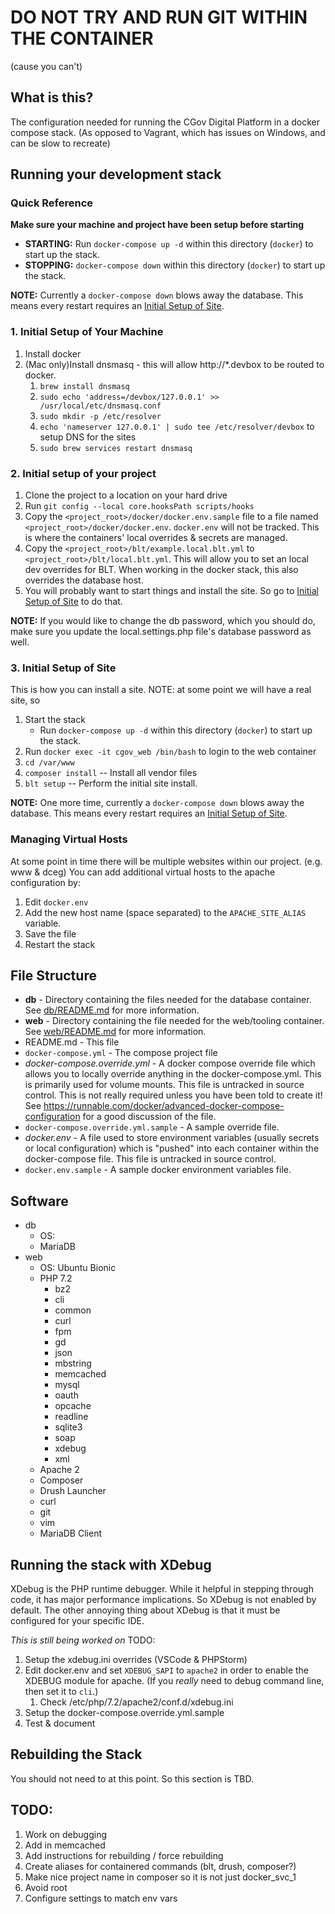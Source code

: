 
# DO NOT TRY AND RUN GIT WITHIN THE CONTAINER
(cause you can't)

## What is this?
The configuration needed for running the CGov Digital Platform in a docker compose stack. (As opposed to Vagrant, which has issues on Windows, and can be slow to recreate)

## Running your development stack

### Quick Reference
**Make sure your machine and project have been setup before starting**
* **STARTING:** Run `docker-compose up -d` within this directory (`docker`) to start up the stack.
* **STOPPING:** `docker-compose down` within this directory (`docker`) to start up the stack.

**NOTE:** Currently a `docker-compose down` blows away the database. This means every restart requires an [Initial Setup of Site](#Initial-Setup-of-Site).

### 1. Initial Setup of Your Machine
1. Install docker
1. (Mac only)Install dnsmasq - this will allow http://*.devbox to be routed to docker.
   1. `brew install dnsmasq`
   1. `sudo echo 'address=/devbox/127.0.0.1' >> /usr/local/etc/dnsmasq.conf`
   1. `sudo mkdir -p /etc/resolver`
   1. `echo 'nameserver 127.0.0.1' | sudo tee /etc/resolver/devbox` to setup DNS for the sites
   1. `sudo brew services restart dnsmasq`

### 2. Initial setup of your project
1. Clone the project to a location on your hard drive
1. Run `git config --local core.hooksPath scripts/hooks`
1. Copy the `<project_root>/docker/docker.env.sample` file to a file named `<project_root>/docker/docker.env`. `docker.env` will not be tracked. This is where the containers' local overrides & secrets are managed.
1. Copy the `<project_root>/blt/example.local.blt.yml` to `<project_root>/blt/local.blt.yml`. This will allow you to set an local dev overrides for BLT. When working in the docker stack, this also overrides the database host.
1. You will probably want to start things and install the site. So go to [Initial Setup of Site](#Initial-Setup-of-Site) to do that.

**NOTE:** If you would like to change the db password, which you should do, make sure you update the local.settings.php file's database password as well.

### 3. Initial Setup of Site
This is how you can install a site. NOTE: at some point we will have a real site, so
1. Start the stack
   * Run `docker-compose up -d` within this directory (`docker`) to start up the stack.
1. Run `docker exec -it cgov_web /bin/bash` to login to the web container
1. `cd /var/www`
1. `composer install` -- Install all vendor files
1. `blt setup` -- Perform the initial site install.


**NOTE:** One more time, currently a `docker-compose down` blows away the database. This means every restart requires an [Initial Setup of Site](#Initial-Setup-of-Site).


### Managing Virtual Hosts
At some point in time there will be multiple websites within our project. (e.g. www & dceg) You can add additional virtual hosts to the apache configuration by:
1. Edit `docker.env`
1. Add the new host name (space separated) to the `APACHE_SITE_ALIAS` variable.
1. Save the file
1. Restart the stack

## File Structure
* **db** - Directory containing the files needed for the database container. See [db/README.md](db/README.md) for more information.
* **web** - Directory containing the file needed for the web/tooling container.  See [web/README.md](web/README.md) for more information.
* README.md - This file
* `docker-compose.yml` - The compose project file
* *docker-compose.override.yml* - A docker compose override file which allows you to locally override anything in the docker-compose.yml. This is primarily used for volume mounts. This file is untracked in source control. This is not really required unless you have been told to create it! See https://runnable.com/docker/advanced-docker-compose-configuration for a good discussion of the file.
* `docker-compose.override.yml.sample` - A sample override file.
* *docker.env* - A file used to store environment variables (usually secrets or local configuration) which is "pushed" into each container within the docker-compose file. This file is untracked in source control.
* `docker.env.sample` - A sample docker environment variables file.

## Software
* db
  * OS:
  * MariaDB
* web
  * OS: Ubuntu Bionic
  * PHP 7.2
    * bz2
    * cli
    * common
    * curl
    * fpm
    * gd
    * json
    * mbstring
    * memcached
    * mysql
    * oauth
    * opcache
    * readline
    * sqlite3
    * soap
    * xdebug
    * xml
  * Apache 2
  * Composer
  * Drush Launcher
  * curl
  * git
  * vim
  * MariaDB Client



## Running the stack with XDebug
XDebug is the PHP runtime debugger. While it helpful in stepping through code, it has major performance implications. So XDebug is not enabled by default. The other annoying thing about XDebug is that it must be configured for your specific IDE.

*This is still being worked on*
TODO:
1. Setup the xdebug.ini overrides (VSCode & PHPStorm)
1. Edit docker.env and set `XDEBUG_SAPI` to `apache2` in order to enable the XDEBUG module for apache. (If you *really* need to debug
  command line, then set it to `cli`.)
    1. Check /etc/php/7.2/apache2/conf.d/xdebug.ini
2. Setup the docker-compose.override.yml.sample
3. Test & document

## Rebuilding the Stack
You should not need to at this point. So this section is TBD.

## TODO:
1. Work on debugging
1. Add in memcached
1. Add instructions for rebuilding / force rebuilding
1. Create aliases for containered commands (blt, drush, composer?)
1. Make nice project name in composer so it is not just docker_svc_1
1. Avoid root
1. Configure settings to match env vars
